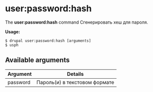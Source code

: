 # user:password:hash
The **user:password:hash** command Сгенерировать хеш для пароля.

**Usage:**
```
$ drupal user:password:hash [arguments] 
$ usph  
```

## Available arguments
Argument | Details
---------|-------------
password | Пароль(и) в текстовом формате
